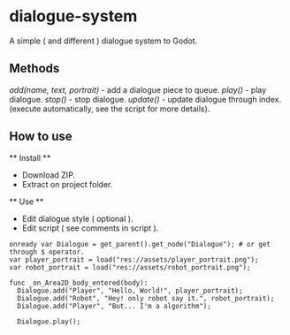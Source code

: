 # dialogue-system
 A simple ( and different ) dialogue system to Godot.

## Methods

*add(name, text, portrait)* - add a dialogue piece to queue.
*play()* - play dialogue.
*stop()* - stop dialogue.
*update()* - update dialogue through index. (execute automatically, see the script for more details).

## How to use

** Install **
- Download ZIP.
- Extract on project folder.

** Use **
- Edit dialogue style ( optional ).
- Edit script ( see comments in script ).

```GDScript
onready var Dialogue = get_parent().get_node("Dialogue"); # or get through $ operator.
var player_portrait = load("res://assets/player_portrait.png");
var robot_portrait = load("res://assets/robot_portrait.png");

func _on_Area2D_body_entered(body):
  Dialogue.add("Player", "Hello, World!", player_portrait);
  Dialogue.add("Robot", "Hey! only robot say it.", robot_portrait);
  Dialogue.add("Player", "But... I'm a algorithm");

  Dialogue.play();
```
